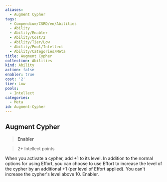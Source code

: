 ```yaml
---
aliases:
  - Augment Cypher
tags:
  - Compendium/CSRD/en/Abilities
  - Ability
  - Ability/Enabler
  - Ability/Cost/2
  - Ability/Tier/Low
  - Ability/Pool/Intellect
  - Ability/Categories/Meta
title: Augment Cypher
collection: Abilities
kind: Ability
action: false
enabler: true
cost: '2'
tier: Low
pools:
  - Intellect
categories:
  - Meta
id: Augment-Cypher
---
```

## Augment Cypher  
  
>**Enabler**  
  
>2+ Intellect points
  
  
  
When you activate a cypher, add +1 to its level. In addition to the normal options for using Effort, you can choose to use Effort to increase the level of the cypher by an additional +1 (per level of Effort applied). You can't increase the cypher's level above 10. Enabler.
